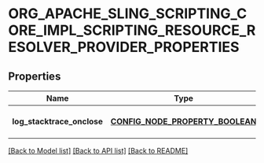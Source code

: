 # ORG_APACHE_SLING_SCRIPTING_CORE_IMPL_SCRIPTING_RESOURCE_RESOLVER_PROVIDER_PROPERTIES

## Properties
Name | Type | Description | Notes
------------ | ------------- | ------------- | -------------
**log_stacktrace_onclose** | [**CONFIG_NODE_PROPERTY_BOOLEAN**](configNodePropertyBoolean.md) |  | [optional] [default to null]

[[Back to Model list]](../README.md#documentation-for-models) [[Back to API list]](../README.md#documentation-for-api-endpoints) [[Back to README]](../README.md)


